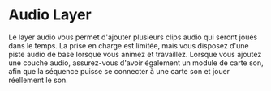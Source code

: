 # Audio Layer

Le layer audio vous permet d'ajouter plusieurs clips audio qui seront joués dans le temps. La prise en charge est limitée, mais vous disposez d'une piste audio de base lorsque vous animez et travaillez. Lorsque vous ajoutez une couche audio, assurez-vous d'avoir également un module de carte son, afin que la séquence puisse se connecter à une carte son et jouer réellement le son.

